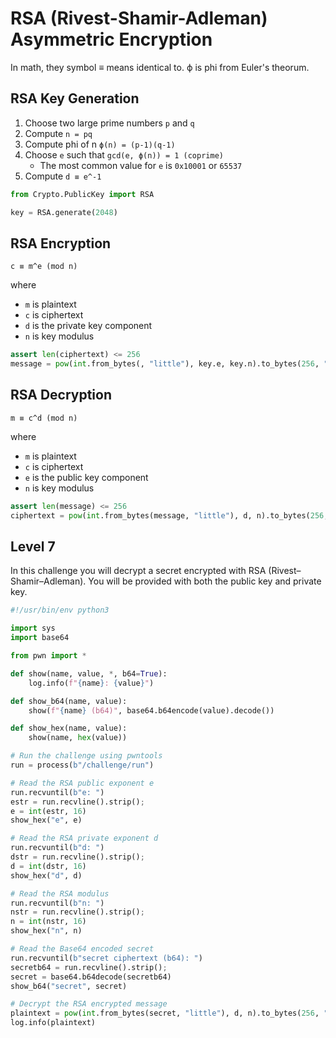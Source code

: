 # RSA (Rivest-Shamir-Adleman) Asymmetric Encryption

In math, they symbol ≡ means identical to. ϕ is phi from Euler's theorum.

## RSA Key Generation

1. Choose two large prime numbers `p` and `q`
2. Compute `n = pq`
3. Compute phi of n `ϕ(n) = (p-1)(q-1)`
4. Choose `e` such that `gcd(e, ϕ(n)) = 1 (coprime)`
   - The most common value for `e` is `0x10001` or `65537`
5. Compute `d ≡ e^-1`

```python
from Crypto.PublicKey import RSA

key = RSA.generate(2048)
```

## RSA Encryption

`c ≡ m^e (mod n)`

where

- `m` is plaintext
- `c` is ciphertext
- `d` is the private key component
- `n` is key modulus

```python
assert len(ciphertext) <= 256
message = pow(int.from_bytes(, "little"), key.e, key.n).to_bytes(256, "little")
```

## RSA Decryption

`m ≡ c^d (mod n)`

where

- `m` is plaintext
- `c` is ciphertext
- `e` is the public key component
- `n` is key modulus

```python
assert len(message) <= 256
ciphertext = pow(int.from_bytes(message, "little"), d, n).to_bytes(256, "little")
```

## Level 7

In this challenge you will decrypt a secret encrypted with RSA (Rivest–Shamir–Adleman). You will be provided with both the public key and private key.

```python
#!/usr/bin/env python3

import sys
import base64

from pwn import *

def show(name, value, *, b64=True):
    log.info(f"{name}: {value}")

def show_b64(name, value):
    show(f"{name} (b64)", base64.b64encode(value).decode())

def show_hex(name, value):
    show(name, hex(value))

# Run the challenge using pwntools
run = process(b"/challenge/run")

# Read the RSA public exponent e
run.recvuntil(b"e: ")
estr = run.recvline().strip();
e = int(estr, 16)
show_hex("e", e)

# Read the RSA private exponent d
run.recvuntil(b"d: ")
dstr = run.recvline().strip();
d = int(dstr, 16)
show_hex("d", d)

# Read the RSA modulus
run.recvuntil(b"n: ")
nstr = run.recvline().strip();
n = int(nstr, 16)
show_hex("n", n)

# Read the Base64 encoded secret
run.recvuntil(b"secret ciphertext (b64): ")
secretb64 = run.recvline().strip();
secret = base64.b64decode(secretb64)
show_b64("secret", secret)

# Decrypt the RSA encrypted message
plaintext = pow(int.from_bytes(secret, "little"), d, n).to_bytes(256, "little")
log.info(plaintext)
```
